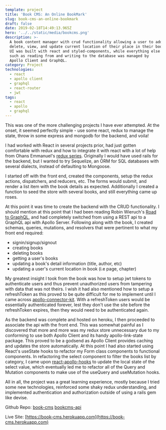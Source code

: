 ```yaml
---
template: project
title: 'Book CMS: An Online BookMark'
slug: book-cms-an-online-bookmark
draft: false
date: 2019-02-18T14:49:13.965Z
hero: '../../static/media/bookcms.png'
description: >-
  A book content manager with crud functionality allowing a user to add,
  delete, view, and update current location of their place in their books.
  UI was built with react and styled-components, while everything else
  such as reading from and writing to the database was managed by
  Apollo Client and GraphQL.
category: Project
technologies:
  - react
  - apollo client
  - graphql
  - react-router
  - jwt
tags:
  - react
  - apollo
  - graphql
---
```


This was one of the more challenging projects I have ever attempted. At the onset, it seemed perfectly simple - use some react, redux to manage the state, throw in some express and mongodb for the backend, and voila!

I had worked with React in several projects prior, had just gotten comfortable with redux and how to integrate it with react with a lot of help from Ohans Emmanuel's [redux series](https://thereduxjsbooks.com/). Originally I would have used rails for the backend, but I wanted to try Sequelize, an ORM for SQL databases with several dialects, instead of defaulting to Mongoose.

I started off with the front end, created the components, setup the redux actions, dispatchers, and reducers, etc. The forms would submit, and render a list item with the book details as expected. Additionally I created a function to seed the store with several books, and still everything came up roses.

At this point it was time to create the backend with the CRUD functionality. I should mention at this point that I had been reading Robin Wieruch's [Road to GraphQL](https://roadtoreact.com/course-details?courseId=THE_ROAD_TO_GRAPHQL), and had completely switched from using a REST api to a GraphQL api with Apollo Server. Following along with the book, I created schemas, queries, mutations, and resolvers that were pertinent to what my front end required:

- signin/signup/signout
- creating books
- deleting books
- getting a user's books
- updating a book's detail information (title, author, etc)
- updating a user's current location in book (i.e page, chapter)

My greatest insight I took from the book was how to setup jwt tokens to authenticate users and thus prevent unauthorized users from tampering with data that was not theirs. I wish it had also mentioned how to setup a refreshToken as this proved to be quite difficult for me to implement until I came across [apollo-connector-kit](https://github.com/ecerroni/apollo-connector-kit). With a refreshToken users would be essentially authenticated forever, lest they don't use the site before the refreshToken expires, then they would need to be authenticated again.

As the backend was complete and hosted on heroku, I then proceeded to associate the api with the front end. This was somewhat painful as I discovered that more and more was my redux store unnecessary due to my conforming to use both Apollo Client and its handy apollo-link-state package. This proved to be a godsend as Apollo Client provides caching and updates the store automatically. At this point I had also started using React's useState hooks to refactor my Form class components to functional components. In refactoring the select component to filter the books list by category, I came upon [react-apollo-hooks](https://github.com/trojanowski/react-apollo-hooks) to update the local state of the select value, which eventually led me to refactor all of the Query and Mutation components to make use of the useQuery and useMutation hooks.

All in all, the project was a great learning experience, mostly because I tried some new technologies, reinforced some shaky redux understanding, and implemented authentication and authorization outside of using a rails gem like devise.

Github Repo: [book-cms](https://github.com/cdrani/book-cms)
[bookcms-api](https://github.com/cdrani/bookcms-api)

Live Site: [https://book-cms.herokuapp.com](https://book-cms.herokuapp.com)
